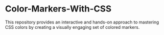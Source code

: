 # Color-Markers-With-CSS
This repository provides an interactive and hands-on approach to mastering CSS colors by creating a visually engaging set of colored markers.
